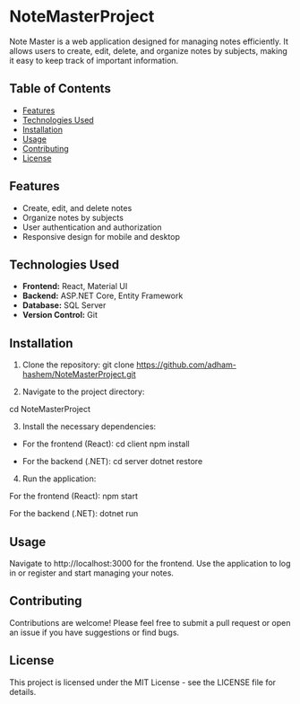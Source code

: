 # NoteMasterProject

Note Master is a web application designed for managing notes efficiently. It allows users to create, edit, delete, and organize notes by subjects, making it easy to keep track of important information.

## Table of Contents

- [Features](#features)
- [Technologies Used](#technologies-used)
- [Installation](#installation)
- [Usage](#usage)
- [Contributing](#contributing)
- [License](#license)

## Features

- Create, edit, and delete notes
- Organize notes by subjects
- User authentication and authorization
- Responsive design for mobile and desktop

## Technologies Used

- **Frontend:** React, Material UI
- **Backend:** ASP.NET Core, Entity Framework
- **Database:** SQL Server
- **Version Control:** Git

## Installation

1. Clone the repository:
git clone https://github.com/adham-hashem/NoteMasterProject.git


2. Navigate to the project directory:

cd NoteMasterProject

3. Install the necessary dependencies:

- For the frontend (React):
cd client
npm install

- For the backend (.NET):
cd server
dotnet restore

4. Run the application:

For the frontend (React):
npm start

For the backend (.NET):
dotnet run

## Usage

Navigate to http://localhost:3000 for the frontend.
Use the application to log in or register and start managing your notes.


## Contributing

Contributions are welcome! Please feel free to submit a pull request or open an issue if you have suggestions or find bugs.

## License

This project is licensed under the MIT License - see the LICENSE file for details.